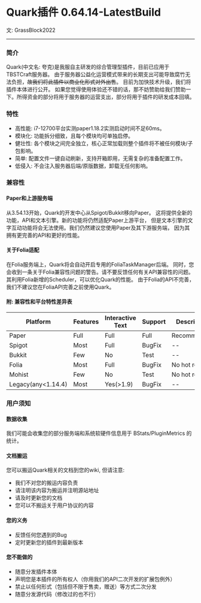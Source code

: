 # Quark插件 <Badge>0.64.14-LatestBuild</Badge>

文: GrassBlock2022

-----

### 简介

Quark(中文名: 夸克)是我服自主研发的综合管理型插件，目前已应用于TBSTCraft服务器。
由于服务器公益化运营模式带来的长期支出可能导致腐竹无法负担，~~故我们将此插件以商业化形式对外出售~~。
目前为加快技术升级，我们将插件本体进行公开。
如果您觉得使用体验还不错的话，那不妨赞助给我们赞助一下。所得资金的部分将用于服务器的运营支出，部分将用于插件的研发成本回填。

### 特性

- 高性能: i7-12700平台实测paper1.18.2实测启动时间不足60ms。
- 模块化: 功能拆分细致，且每个模块均可单独启停。
- 健壮性: 各个模块之间完全独立，核心正常加载则整个插件将不被任何模块/子包影响。
- 简单: 配置文件一键自动刷新，支持开箱即用，无需复杂的准备配置工作。
- 低侵入: 不会注入服务器后端/原版数据，卸载无任何影响。

### 兼容性

#### Paper和上游服务端

从3.54.13开始，Quark的开发中心从Spigot/Bukkit移向Paper。
这将提供全新的功能，API和文本引擎。新的功能将仍然适配Paper上游平台，
但是文本引擎的文字互动功能将会无法使用。我们仍然建议您使用Paper及其下游服务端，
因为其拥有更完善的API和更好的性能。

#### 关于Folia适配

在Folia服务端上，Quark将会自动开启专用的FoliaTaskManager后端。
同时，您会收到一条关于Folia兼容性问题的警告。请不要反馈任何有关API兼容性的问题。
其利用Folia新增的Scheduler，可以优化Quark的性能。
由于Folia的API不完善，我们不建议您在FoliaAPI完善之前使用Quark。

#### 附: 兼容性和平台特性差异表

| Platform           | Features | Interactive Text | Support | Description   |
|--------------------|----------|------------------|---------|---------------|
| Paper              | Full     | Full             | Full    | Recommended   |
| Spigot             | Most     | Full             | BugFix  | --            |
| Bukkit             | Few      | No               | Test    | --            |
| Folia              | Most     | Full             | BugFix  | No hot reload |
| Mohist             | Few      | No               | Test    | No hot reload |
| Legacy(any<1.14.4) | Most     | Yes(>1.9)        | BugFix  | --            |

### 用户须知

#### 数据收集

我们可能会收集您的部分服务端和系统软硬件信息用于 BStats/PluginMetrics 的统计。

#### 文档搬运

您可以搬运Quark相关的文档到您的wiki, 但请注意:

- 我们不对您的搬运内容负责
- 请注明该内容为搬运并注明源站地址
- 请及时更新您的文档
- 您可以不搬运关于用户协议的内容

#### 您的义务

- 反馈任何您遇到的Bug
- 定时更新您的插件到最新版本

#### 您不能做的

- 随意分发插件本体
- 声明您是本插件的所有权人（你用我们的API二次开发的扩展包例外）
- 禁止以任何形式（包括但不限于售卖，赠送）等方式二次分发
- 随意分发源代码（修改过的也不行）
